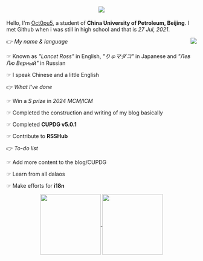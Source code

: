 <h1 align="center">
    <img src="https://readme-typing-svg.herokuapp.com/?font=Righteous&size=35&center=true&vCenter=true&width=500&height=70&duration=4000&lines=Ello+my+friends+👋+I'm+Oct0pu5;" />
</h1>

Hello, I'm [Oct0pu5](https://Oct0pu5.cn/), a student of **China University of Petroleum, Beijing**. I met Github when i was still in high school and that is _27 Jul, 2021_.

<div>

<p>👉 <i>My name & language</i>

<img align="right" src="https://github.githubassets.com/images/mona-whisper.gif" />

☞ Known as _"Lancet Ross"_ in English, _"りゅマダコ"_ in Japanese and _"Лев Лю Верный"_ in Russian

☞ I speak Chinese and a little English</p>

</div>

👉 _What I've done_

☞ Win a _S prize_ in _2024 MCM/ICM_

☞ Completed the construction and writing of my blog basically

☞ Completed **CUPDG v5.0.1**

☞ Contribute to **RSSHub**

👉 _To-do list_

☞ Add more content to the blog/CUPDG

☞ Learn from all dalaos

☞ Make efforts for **i18n**

<div align="center">
<a href="https://github.com/anuraghazra/github-readme-stats">
  <img height=160 align="center" src="https://github-readme-stats.vercel.app/api?username=octopus058&count_private=true&theme=swift&show_icons=true" />
</a>
<a href="https://github.com/anuraghazra/convoychat">
  <img height=160 align="center" src="https://github-readme-stats.vercel.app/api/top-langs/?username=octopus058&layout=compact&card_width=320" />
</a>
</div>
